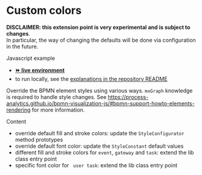 # Custom colors

**DISCLAIMER: this extension point is very experimental and is subject to changes**.  
In particular, the way of changing the defaults will be done via configuration in the future.

Javascript example
- [__:fast_forward: live environment__](https://cdn.statically.io/gh/process-analytics/bpmn-visualization-examples/master/examples/custom-colors/index.html)
- to run locally, see the [explanations in the repository README](../../README.md#running-examples-locally)

Override the BPMN element styles using various ways. `mxGraph` knowledge is required to handle style changes.
See https://process-analytics.github.io/bpmn-visualization-js/#bpmn-support-howto-elements-rendering for more information.

Content
- override default fill and stroke colors: update the `StyleConfigurator` method prototypes
- override default font color: update the `StyleConstant` default values
- different fill and stroke colors for `event`, `gateway` and `task`: extend the lib class entry point
- specific font color for ` user task`: extend the lib class entry point